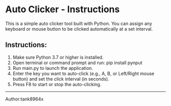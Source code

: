 Auto Clicker - Instructions
===========================

This is a simple auto clicker tool built with Python. You can assign any keyboard or mouse button to be clicked automatically at a set interval.

Instructions:
--------------------
1. Make sure Python 3.7 or higher is installed.
2. Open terminal or command prompt and run:
   pip install pynput
3. Run main.py to launch the application.
4. Enter the key you want to auto-click (e.g., A, B, or Left/Right mouse button) and set the click interval (in seconds).
5. Press F8 to start or stop the auto-clicking.
--------------------

Author:tank8964x
